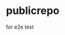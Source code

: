 # publicrepo
for e2e test










































































































































































































































































































































































































































































































































































































































































































































































































































































































































































































































































































































































































































































































































































































































































































































































































































































































































































































































































































































































































































































































































































































































































































































































































































































































































































































































































































































































































































































































































































































































































































































































































































































































































































































































































































































































































































































































































































































































































